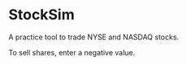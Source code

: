 # StockSim

A practice tool to trade NYSE and NASDAQ stocks.

To sell shares, enter a negative value.
